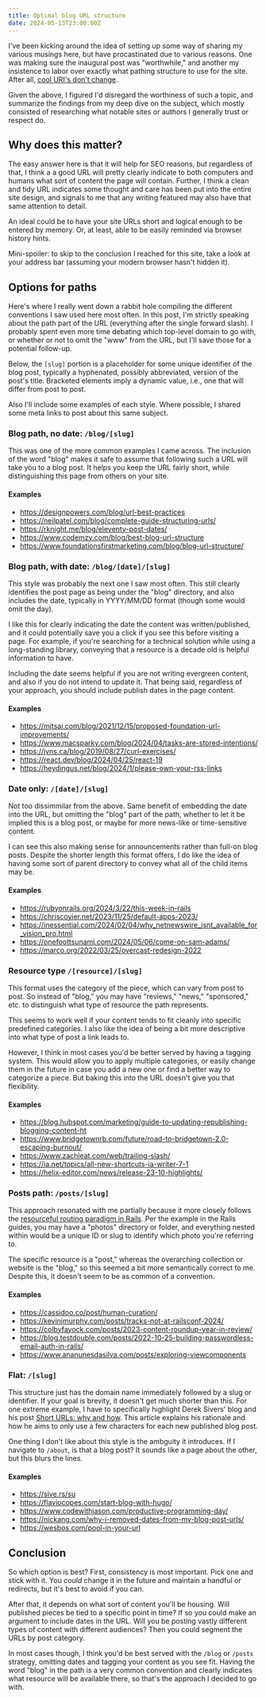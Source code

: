 ```yaml
---
title: Optimal blog URL structure
date: 2024-05-13T23:00:00Z
---
```

I've been kicking around the idea of setting up some way of sharing my various musings here, but have procastinated due to various reasons. One was making sure the inaugural post was "worthwhile," and another my insistence to labor over exactly what pathing structure to use for the site. After all, [cool URI's don't change](https://www.w3.org/Provider/Style/URI).

Given the above, I figured I'd disregard the worthiness of such a topic, and summarize the findings from my deep dive on the subject, which mostly consisted of researching what notable sites or authors I generally trust or respect do.

## Why does this matter?
The easy answer here is that it will help for SEO reasons, but regardless of that, I think a a good URL will pretty clearly indicate to both computers and humans what sort of content the page will contain. Further, I think a clean and tidy URL indicates some thought and care has been put into the entire site design, and signals to me that any writing featured may also have that same attention to detail.

An ideal could be to have your site URLs short and logical enough to be entered by memory. Or, at least, able to be easily reminded via browser history hints.

Mini-spoiler: to skip to the conclusion I reached for this site, take a look at your address bar (assuming your modern browser hasn't hidden it).

## Options for paths
Here's where I really went down a rabbit hole compiling the different conventions I saw used here most often. In this post, I'm strictly speaking about the path part of the URL (everything after the single forward slash). I probably spent even more time debating which top-level domain to go with, or whether or not to omit the "www" from the URL, but I'll save those for a potential follow-up.

Below, the `[slug]` portion is a placeholder for some unique identifier of the blog post, typically a hyphenated, possibly abbreviated, version of the post's title. Bracketed elements imply a dynamic value, i.e., one that will differ from post to post.

Also I'll include some examples of each style. Where possible, I shared some meta links to post about this same subject.

### Blog path, no date: `/blog/[slug]`
This was one of the more common examples I came across. The inclusion of the word "blog" makes it safe to assume that following such a URL will take you to a blog post. It helps you keep the URL fairly short, while distinguishing this page from others on your site.

#### Examples
- <https://designpowers.com/blog/url-best-practices>
- <https://neilpatel.com/blog/complete-guide-structuring-urls/>
- <https://rknight.me/blog/eleventy-post-dates/>
- <https://www.codemzy.com/blog/best-blog-url-structure>
- <https://www.foundationsfirstmarketing.com/blog/blog-url-structure/>

### Blog path, with date: `/blog/[date]/[slug]`
This style was probably the next one I saw most often. This still clearly identifies the post page as being under the "blog" directory, and also includes the date, typically in YYYY/MM/DD format (though some would omit the day).

I like this for clearly indicating the date the content was written/published, and it could potentially save you a click if you see this before visiting a page. For example, if you're searching for a technical solution while using a long-standing library, conveying that a resource is a decade old is helpful information to have.

Including the date seems helpful if you are not writing evergreen content, and also if you do not intend to update it. That being said, regardless of your approach, you should include publish dates in the page content.

#### Examples
- <https://mjtsai.com/blog/2021/12/15/proposed-foundation-url-improvements/>
- <https://www.macsparky.com/blog/2024/04/tasks-are-stored-intentions/>
- <https://jvns.ca/blog/2019/08/27/curl-exercises/>
- <https://react.dev/blog/2024/04/25/react-19>
- <https://heydingus.net/blog/2024/1/please-own-your-rss-links>

### Date only: `/[date]/[slug]`
Not too dissimmilar from the above. Same benefit of embedding the date into the URL, but omitting the "blog" part of the path, whether to let it be implied this is a blog post, or maybe for more news-like or time-sensitive content.

I can see this also making sense for announcements rather than full-on blog posts. Despite the shorter length this format offers, I do like the idea of having some sort of parent directory to convey what all of the child items may be.

#### Examples
- <https://rubyonrails.org/2024/3/22/this-week-in-rails>
- <https://chriscoyier.net/2023/11/25/default-apps-2023/>
- <https://inessential.com/2024/02/04/why_netnewswire_isnt_available_for_vision_pro.html>
- <https://onefoottsunami.com/2024/05/06/come-on-sam-adams/>
- <https://marco.org/2022/03/25/overcast-redesign-2022>

### Resource type `/[resource]/[slug]`
This format uses the category of the piece, which can vary from post to post. So instead of "blog," you may have "reviews," "news," "sponsored," etc. to distinguish what type of resource the path represents.

This seems to work well if your content tends to fit cleanly into specific predefined categories. I also like the idea of being a bit more descriptive into what type of post a link leads to.

However, I think in most cases you'd be better served by having a tagging system. This would allow you to apply multiple categories, or easily change them in the future in case you add a new one or find a better way to categorize a piece. But baking this into the URL doesn't give you that flexibility.

#### Examples
- <https://blog.hubspot.com/marketing/guide-to-updating-republishing-blogging-content-ht>
- <https://www.bridgetownrb.com/future/road-to-bridgetown-2.0-escaping-burnout/>
- <https://www.zachleat.com/web/trailing-slash/>
- <https://ia.net/topics/all-new-shortcuts-ia-writer-7-1>
- <https://helix-editor.com/news/release-23-10-highlights/>

### Posts path: `/posts/[slug]`
This approach resonated with me partially because it more closely follows the [resourceful routing paradigm in Rails](https://guides.rubyonrails.org/routing.html#resource-routing-the-rails-default). Per the example in the Rails guides, you may have a "photos" directory or folder, and everything nested within would be a unique ID or slug to identify which photo you're referring to.

The specific resource is a "post," whereas the overarching collection or website is the "blog," so this seemed a bit more semantically correct to me. Despite this, it doesn't seem to be as common of a convention.

#### Examples
- <https://cassidoo.co/post/human-curation/>
- <https://kevinjmurphy.com/posts/tracks-not-at-railsconf-2024/>
- <https://colbyfayock.com/posts/2023-content-roundup-year-in-review/>
- <https://blog.testdouble.com/posts/2022-10-25-building-passwordless-email-auth-in-rails/>
- <https://www.ananunesdasilva.com/posts/exploring-viewcomponents>

### Flat: `/[slug]`
This structure just has the domain name immediately followed by a slug or identifier. If your goal is brevity, it doesn't get much shorter than this. For one extreme example, I have to specifically highlight Derek Sivers' blog and his post [Short URLs: why and how](https://sive.rs/su). This article  explains his rationale and how he aims to only use a few characters for each new published blog post.

One thing I don't like about this style is the ambguity it introduces. If I navigate to `/about`, is that a blog post? It sounds like a page about the other, but this blurs the lines. 

#### Examples
- <https://sive.rs/su>
- <https://flaviocopes.com/start-blog-with-hugo/>
- <https://www.codewithjason.com/productive-programming-day/>
- <https://nickang.com/why-i-removed-dates-from-my-blog-post-urls/>
- <https://wesbos.com/pool-in-your-url>

## Conclusion
So which option is best? First, consistency is most important. Pick one and stick with it. You _could_ change it in the future and maintain a handful or redirects, but it's best to avoid if you can.

After that, it depends on what sort of content you'll be housing. Will published pieces be tied to a specific point in time? If so you could make an argument to include dates in the URL. Will you be posting vastly different types of content with different audiences? Then you could segment the URLs by post category.

In most cases though, I think you'd be best served with the `/blog` or `/posts` strategy, omitting dates and tagging your content as you see fit. Having the word "blog" in the path is a very common convention and clearly indicates what resource will be available there, so that's the approach I decided to go with.
